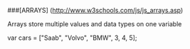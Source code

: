 ###[ARRAYS] (http://www.w3schools.com/js/js_arrays.asp)

Arrays store multiple values and data types on one variable

var cars = ["Saab", "Volvo", "BMW", 3, 4, 5];
